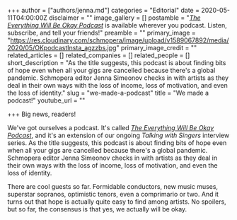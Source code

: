 +++
author = ["authors/jenna.md"]
categories = "Editorial"
date = 2020-05-11T04:00:00Z
disclaimer = ""
image_gallery = []
postamble = "[_The Everything Will Be Okay Podcast_](https://anchor.fm/tewbop) is available wherever you podcast. Listen, subscribe, and tell your friends!"
preamble = ""
primary_image = "https://res.cloudinary.com/schmopera/image/upload/v1589067892/media/2020/05/OKpodcastInsta_agzzbs.jpg"
primary_image_credit = ""
related_articles = []
related_companies = []
related_people = []
short_description = "As the title suggests, this podcast is about finding bits of hope even when all your gigs are cancelled because there's a global pandemic. Schmopera editor Jenna Simeonov checks in with artists as they deal in their own ways with the loss of income, loss of motivation, and even the loss of identity."
slug = "we-made-a-podcast"
title = "We made a podcast!"
youtube_url = ""

+++
Big news, readers!

We've got ourselves a podcast. It's called [_The Everything Will Be Okay Podcast_](https://anchor.fm/tewbop), and it's an extension of our ongoing _Talking with Singers_ interview series. As the title suggests, this podcast is about finding bits of hope even when all your gigs are cancelled because there's a global pandemic. Schmopera editor Jenna Simeonov checks in with artists as they deal in their own ways with the loss of income, loss of motivation, and even the loss of identity.

There are cool guests so far. Formidable conductors, new music muses, superstar sopranos, optimistic tenors, even a comprimario or two. And it turns out that hope is actually quite easy to find among artists. No spoilers, but so far, the consensus is that yes, we actually will be okay.